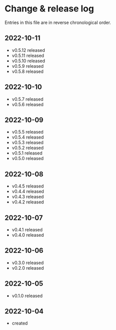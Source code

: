 # Change & release log

Entries in this file are in reverse chronological order.

## 2022-10-11

* v0.5.12 released
* v0.5.11 released
* v0.5.10 released
* v0.5.9 released
* v0.5.8 released

## 2022-10-10

* v0.5.7 released
* v0.5.6 released

## 2022-10-09

* v0.5.5 released
* v0.5.4 released
* v0.5.3 released
* v0.5.2 released
* v0.5.1 released
* v0.5.0 released

## 2022-10-08

* v0.4.5 released
* v0.4.4 released
* v0.4.3 released
* v0.4.2 released

## 2022-10-07

* v0.4.1 released
* v0.4.0 released

## 2022-10-06

* v0.3.0 released
* v0.2.0 released

## 2022-10-05

* v0.1.0 released

## 2022-10-04

* created
